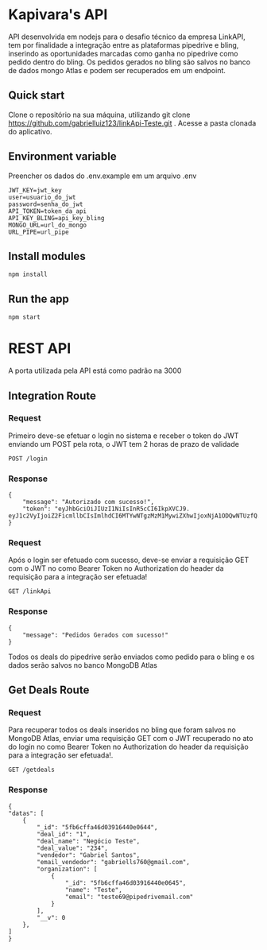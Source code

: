 # Kapivara's API

API desenvolvida em nodejs para o desafio técnico da empresa LinkAPI, tem por finalidade a integração entre as plataformas pipedrive e bling, inserindo as oportunidades marcadas como ganha no pipedrive como pedido dentro do bling. Os pedidos gerados no bling são salvos no banco de dados mongo Atlas e podem ser recuperados em um endpoint.

## Quick start

Clone o repositório na sua máquina, utilizando git clone https://github.com/gabrielluiz123/linkApi-Teste.git .
Acesse a pasta clonada do aplicativo.

## Environment variable

Preencher os dados do .env.example em um arquivo .env

    JWT_KEY=jwt_key
    user=usuario_do_jwt
    password=senha_do_jwt
    API_TOKEN=token_da_api
    API_KEY_BLING=api_key_bling
    MONGO_URL=url_do_mongo
    URL_PIPE=url_pipe

## Install modules

    npm install

## Run the app

    npm start

# REST API

A porta utilizada pela API está como padrão na 3000

## Integration Route

### Request

Primeiro deve-se efetuar o login no sistema e receber o token do JWT enviando um POST pela rota, o JWT tem 2 horas de prazo de validade

`POST /login`


### Response

    {
        "message": "Autorizado com sucesso!",
        "token": "eyJhbGciOiJIUzI1NiIsInR5cCI6IkpXVCJ9.                         eyJ1c2VyIjoiZ2FicmllbCIsImlhdCI6MTYwNTgzMzM1MywiZXhwIjoxNjA1ODQwNTUzfQ.Dm2p8E7or08TYjrFFDZGxPMA_oDdluwWjXPQtPMJjco"
    }

### Request

Após o login ser efetuado com sucesso, deve-se enviar a requisição GET com o JWT no como Bearer Token no Authorization do header da requisição para a integração ser efetuada!

`GET /linkApi`


### Response

    {
        "message": "Pedidos Gerados com sucesso!"
    }

Todos os deals do pipedrive serão enviados como pedido para o bling e os dados serão salvos no banco MongoDB Atlas

## Get Deals Route

### Request

Para recuperar todos os deals inseridos no bling que foram salvos no MongoDB Atlas, enviar uma requisição GET com o JWT recuperado no ato do login no como Bearer Token no Authorization do header da requisição para a integração ser efetuada!.

`GET /getdeals`


### Response

    {
    "datas": [
        {
            "_id": "5fb6cffa46d03916440e0644",
            "deal_id": "1",
            "deal_name": "Negócio Teste",
            "deal_value": "234",
            "vendedor": "Gabriel Santos",
            "email_vendedor": "gabriells760@gmail.com",
            "organization": [
                {
                    "_id": "5fb6cffa46d03916440e0645",
                    "name": "Teste",
                    "email": "teste69@pipedrivemail.com"
                }
            ],
            "__v": 0
        },
    ]
    }